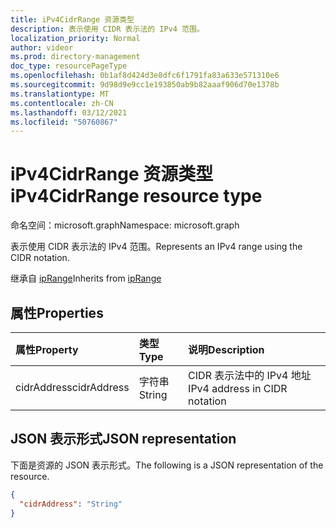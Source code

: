 ```yaml
---
title: iPv4CidrRange 资源类型
description: 表示使用 CIDR 表示法的 IPv4 范围。
localization_priority: Normal
author: videor
ms.prod: directory-management
doc_type: resourcePageType
ms.openlocfilehash: 0b1af8d424d3e8dfc6f1791fa83a633e571310e6
ms.sourcegitcommit: 9d98d9e9cc1e193850ab9b82aaaf906d70e1378b
ms.translationtype: MT
ms.contentlocale: zh-CN
ms.lasthandoff: 03/12/2021
ms.locfileid: "50760867"
---
```

# <a name="ipv4cidrrange-resource-type"></a><span data-ttu-id="0480a-103">iPv4CidrRange 资源类型</span><span class="sxs-lookup"><span data-stu-id="0480a-103">iPv4CidrRange resource type</span></span>

<span data-ttu-id="0480a-104">命名空间：microsoft.graph</span><span class="sxs-lookup"><span data-stu-id="0480a-104">Namespace: microsoft.graph</span></span>

<span data-ttu-id="0480a-105">表示使用 CIDR 表示法的 IPv4 范围。</span><span class="sxs-lookup"><span data-stu-id="0480a-105">Represents an IPv4 range using the CIDR notation.</span></span>

<span data-ttu-id="0480a-106">继承自 [ipRange](../resources/iprange.md)</span><span class="sxs-lookup"><span data-stu-id="0480a-106">Inherits from [ipRange](../resources/iprange.md)</span></span>

## <a name="properties"></a><span data-ttu-id="0480a-107">属性</span><span class="sxs-lookup"><span data-stu-id="0480a-107">Properties</span></span>

| <span data-ttu-id="0480a-108">属性</span><span class="sxs-lookup"><span data-stu-id="0480a-108">Property</span></span>     | <span data-ttu-id="0480a-109">类型</span><span class="sxs-lookup"><span data-stu-id="0480a-109">Type</span></span>        | <span data-ttu-id="0480a-110">说明</span><span class="sxs-lookup"><span data-stu-id="0480a-110">Description</span></span> |
|:-------------|:------------|:------------|
|<span data-ttu-id="0480a-111">cidrAddress</span><span class="sxs-lookup"><span data-stu-id="0480a-111">cidrAddress</span></span>|<span data-ttu-id="0480a-112">字符串</span><span class="sxs-lookup"><span data-stu-id="0480a-112">String</span></span>|<span data-ttu-id="0480a-113">CIDR 表示法中的 IPv4 地址</span><span class="sxs-lookup"><span data-stu-id="0480a-113">IPv4 address in CIDR notation</span></span>|

## <a name="json-representation"></a><span data-ttu-id="0480a-114">JSON 表示形式</span><span class="sxs-lookup"><span data-stu-id="0480a-114">JSON representation</span></span>

<span data-ttu-id="0480a-115">下面是资源的 JSON 表示形式。</span><span class="sxs-lookup"><span data-stu-id="0480a-115">The following is a JSON representation of the resource.</span></span>

<!-- {
  "blockType": "resource",
  "optionalProperties": [

  ],
  "@odata.type": "microsoft.graph.iPv4CidrRange",
  "baseType": "microsoft.graph.ipRange"
}-->

```json
{
  "cidrAddress": "String"
}
```

<!-- uuid: 16cd6b66-4b1a-43a1-adaf-3a886856ed98
2019-02-04 14:57:30 UTC -->
<!-- {
  "type": "#page.annotation",
  "description": "iPv4CidrRange resource",
  "keywords": "",
  "section": "documentation",
  "tocPath": ""
}-->
